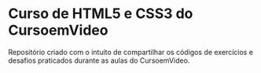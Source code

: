 # Curso de HTML5 e CSS3 do CursoemVideo

Repositório criado com o intuito de compartilhar os códigos de exercícios e desafios praticados durante as aulas do CursoemVideo.
